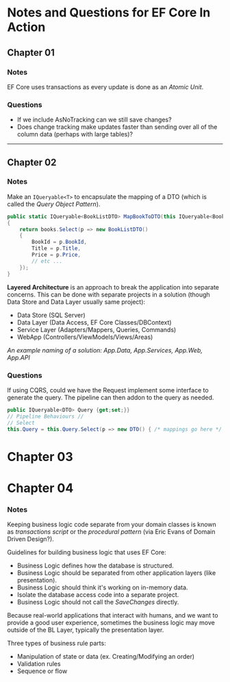 # Notes and Questions for EF Core In Action

## Chapter 01

### **Notes**

EF Core uses transactions as every update is done as an *Atomic Unit*.

### **Questions**

* If we include AsNoTracking can we still save changes?
* Does change tracking make updates faster than sending over all of the column data (perhaps with large tables)?

---

## Chapter 02

### **Notes**
Make an `IQueryable<T>` to encapsulate the mapping of a DTO (which is called the *Query Object Pattern*).
```csharp
public static IQueryable<BookListDTO> MapBookToDTO(this IQueryable<Book> books)
{
    return books.Select(p => new BookListDTO()
    {
        BookId = p.BookId,
        Title = p.Title,
        Price = p.Price,
        // etc ...
    });
}
```

**Layered Architecture** is an approach to break the application into separate concerns. This can be done with separate projects in a solution (though Data Store and Data Layer usually same project):
* Data Store (SQL Server)
* Data Layer (Data Access, EF Core Classes/DBContext)
* Service Layer (Adapters/Mappers, Queries, Commands)
* WebApp (Controllers/ViewModels/Views/Areas)

*An example naming of a solution: App.Data, App.Services, App.Web, App.API*

### **Questions**
If using CQRS, could we have the Request implement some interface to generate the query. The pipeline can then addon to the query as needed.

```csharp
public IQueryable<DTO> Query {get;set;}}
// Pipeline Behaviours //
// Select
this.Query = this.Query.Select(p => new DTO() { /* mappings go here */ });
```

# Chapter 03

# Chapter 04

### **Notes**

Keeping business logic code separate from your domain classes is known as *transactions script* or the *procedural pattern* (via Eric Evans of Domain Driven Design?).

Guidelines for building business logic that uses EF Core:
* Business Logic defines how the database is structured.
* Business Logic should be separated from other application layers (like presentation).
* Business Logic should think it's working on in-memory data.
* Isolate the database access code into a separate project.
* Business Logic should not call the *SaveChanges* directly.

Because real-world applications that interact with humans, and we want to provide a good user experience, sometimes the business logic may move outside of the BL Layer, typically the presentation layer.

Three types of business rule parts:
* Manipulation of state or data (ex. Creating/Modifying an order)
* Validation rules
* Sequence or flow


